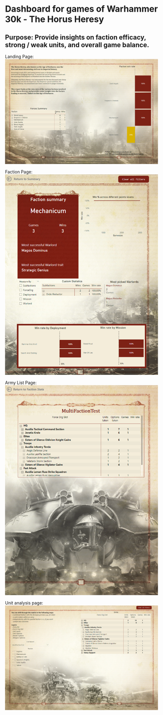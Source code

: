 # Dashboard for games of Warhammer 30k - The Horus Heresy
## Purpose: Provide insights on faction efficacy, strong / weak units, and overall game balance. 

Landing Page: 
<img src="./readMeImages/010landing.png" width="1000">

Faction Page: 
<img src="./readMeImages/020FactionDrill.png" width="600">

Army List Page: 
<img src="./readMeImages/021ArmyListDrill.png" width="600">

Unit analysis page:
<img src="./readMeImages/030UnitAnalysis.png" width="1000">
